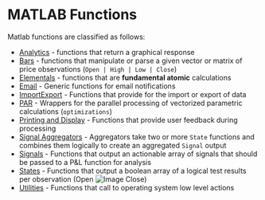 # MATLAB Functions #
Matlab functions are classified as follows:    
- [Analytics](https://github.com/mtompkins/openAlgo/tree/master/Matlab/Functions/Analytics) - functions that return a graphical response
- [Bars](https://github.com/mtompkins/openAlgo/tree/master/Matlab/Functions/Bars) - functions that manipulate or parse a given vector or matrix of price observations (`Open | High | Low | Close`)
- [Elementals](https://github.com/mtompkins/openAlgo/tree/master/Matlab/Functions/Elementals) - functions that are **fundamental atomic** calculations
- [Email](https://github.com/mtompkins/openAlgo/tree/master/Matlab/Functions/Email) - Generic functions for email notifications
- [ImportExport](https://github.com/mtompkins/openAlgo/tree/master/Matlab/Functions/ImportExport) - Functions that provide for the import or export of data
- [PAR](https://github.com/mtompkins/openAlgo/tree/master/Matlab/Functions/PAR) - Wrappers for the parallel processing of vectorized parametric calculations (`optimizations`)
- [Printing and Display](https://github.com/mtompkins/openAlgo/tree/master/Matlab/Functions/Printing%20and%20Display) - Functions that provide user feedback during processing
- [Signal Aggregators](https://github.com/mtompkins/openAlgo/tree/master/Matlab/Functions/Signal%20Aggregators) - Aggregators take two or more `State` functions and combines them logically to create an aggregated `Signal` output
- [Signals](https://github.com/mtompkins/openAlgo/tree/master/Matlab/Functions/Signals) - Functions that output an actionable array of signals that should be passed to a P&L function for analysis
- [States](https://github.com/mtompkins/openAlgo/tree/master/Matlab/Functions/States) - Functions that output a boolean array of a logical test results per observation (Open ![Image](http://mathurl.com/q66m8ot.png) Close)
- [Utilities](https://github.com/mtompkins/openAlgo/tree/master/Matlab/Functions/Utilities) - Functions that call to operating system low level actions
